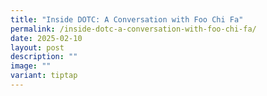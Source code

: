 ```yaml
---
title: "Inside DOTC: A Conversation with Foo Chi Fa"
permalink: /inside-dotc-a-conversation-with-foo-chi-fa/
date: 2025-02-10
layout: post
description: ""
image: ""
variant: tiptap
---
```

